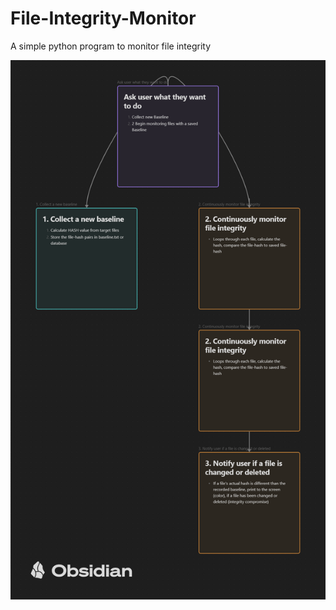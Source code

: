 # File-Integrity-Monitor
A simple python program to monitor file integrity


<img src="FileIntegrityMonitor_FlowChart.png">
